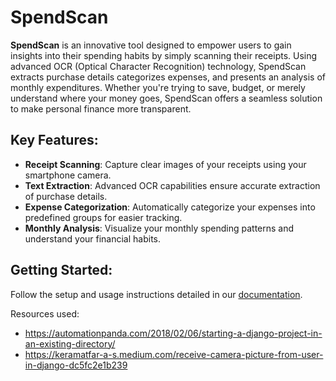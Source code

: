 # SpendScan

**SpendScan** is an innovative tool designed to empower users to gain insights into their spending habits by simply scanning their receipts. Using advanced OCR (Optical Character Recognition) technology, SpendScan extracts purchase details categorizes expenses, and presents an analysis of monthly expenditures. Whether you're trying to save, budget, or merely understand where your money goes, SpendScan offers a seamless solution to make personal finance more transparent.

## Key Features:

- **Receipt Scanning**: Capture clear images of your receipts using your smartphone camera.
- **Text Extraction**: Advanced OCR capabilities ensure accurate extraction of purchase details.
- **Expense Categorization**: Automatically categorize your expenses into predefined groups for easier tracking.
- **Monthly Analysis**: Visualize your monthly spending patterns and understand your financial habits.

## Getting Started:

Follow the setup and usage instructions detailed in our [documentation](LINK_TO_DOCUMENTATION).

Resources used:
- https://automationpanda.com/2018/02/06/starting-a-django-project-in-an-existing-directory/
- https://keramatfar-a-s.medium.com/receive-camera-picture-from-user-in-django-dc5fc2e1b239